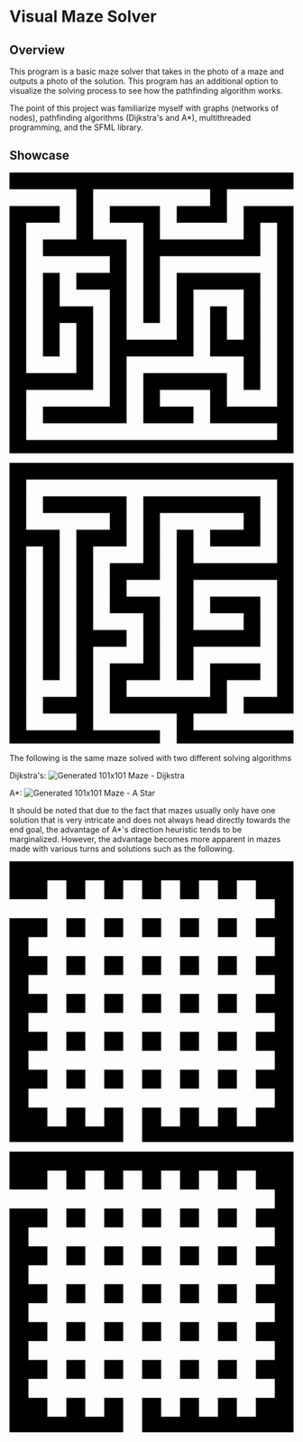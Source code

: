 # Visual Maze Solver

## Overview
This program is a basic maze solver that takes in the photo of a maze and outputs a photo of the solution. This program has an additional option to visualize the solving process to see how the pathfinding algorithm works.

The point of this project was familiarize myself with graphs (networks of nodes), pathfinding algorithms (Dijkstra's and A*), multithreaded programming, and the SFML library. 

## Showcase
![Generated Small Maze - Dijkstra](<Maze Gifs/Generated Small Maze - Dijkstra.gif>)

![Generated Small Maze 2 - Dijkstra](<Maze Gifs/Generated Small Maze 2 - Dijkstra.gif>)

The following is the same maze solved with two different solving algorithms 

Dijkstra's:
![Generated 101x101 Maze - Dijkstra](<Generated 101x101 Maze - Dijkstra.gif>)

A*:
![Generated 101x101 Maze - A Star](<Generated 101x101 Maze - A Star.gif>)

It should be noted that due to the fact that mazes usually only have one solution that is very intricate and does not always head directly towards the end goal, the advantage of A*'s direction heuristic tends to be marginalized. However, the advantage becomes more apparent in mazes made with various turns and solutions such as the following. 

![Neutral Maze - Dijkstra](<Maze Gifs/Neutral Maze - Dijkstra.gif>)

![Neutral Maze - A Star](<Maze Gifs/Neutral Maze - A Star.gif>)